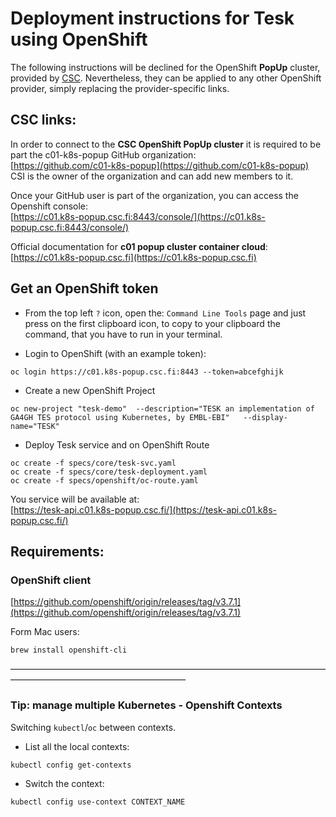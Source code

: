 # Deployment instructions for Tesk using OpenShift

The following instructions will be declined for the OpenShift __PopUp__ cluster, provided by [CSC](https://www.csc.fi). 
Nevertheless, they can be applied to any other OpenShift provider, simply replacing the provider-specific links.


## CSC links:  
In order to connect to the __CSC OpenShift PopUp cluster__ it is required to be part the c01-k8s-popup GitHub organization:  
[https://github.com/c01-k8s-popup](https://github.com/c01-k8s-popup)  
CSI is the owner of the organization and can add new members to it.


Once your GitHub user is part of the organization, you can access the Openshift console:  
[https://c01.k8s-popup.csc.fi:8443/console/](https://c01.k8s-popup.csc.fi:8443/console/)

Official documentation for __c01 popup cluster container cloud__:  
[https://c01.k8s-popup.csc.fi](https://c01.k8s-popup.csc.fi)


## Get an OpenShift token
- From the top left `?` icon, open the: `Command Line Tools` page and just press on the first clipboard icon, to copy to your clipboard the command, that you have to run in your terminal.


- Login to OpenShift (with an example token):

````
oc login https://c01.k8s-popup.csc.fi:8443 --token=abcefghijk
````

- Create a new OpenShift Project

````
oc new-project "tesk-demo"  --description="TESK an implementation of GA4GH TES protocol using Kubernetes, by EMBL-EBI"   --display-name="TESK"
````

- Deploy Tesk service and on OpenShift Route

````
oc create -f specs/core/tesk-svc.yaml
oc create -f specs/core/tesk-deployment.yaml
oc create -f specs/openshift/oc-route.yaml
````

You service will be available at:  
[https://tesk-api.c01.k8s-popup.csc.fi/](https://tesk-api.c01.k8s-popup.csc.fi/)


## Requirements:

### OpenShift client
[https://github.com/openshift/origin/releases/tag/v3.7.1](https://github.com/openshift/origin/releases/tag/v3.7.1)

Form Mac users:

````
brew install openshift-cli
````

————————————————————————————————————————————————————————

### Tip: manage multiple Kubernetes - Openshift Contexts


Switching `kubectl`/`oc` between contexts.

- List all the local contexts:

````
kubectl config get-contexts
````

- Switch the context:

````
kubectl config use-context CONTEXT_NAME
````